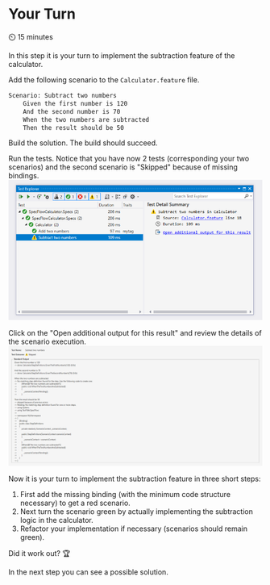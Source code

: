 Your Turn
=========

⏲️ 15 minutes

In this step it is your turn to implement the subtraction feature of the calculator.

Add the following scenario to the `Calculator.feature` file.

``` Gherkin
Scenario: Subtract two numbers
    Given the first number is 120
    And the second number is 70
    When the two numbers are subtracted
    Then the result should be 50
```

Build the solution. The build should succeed.

Run the tests. Notice that you have now 2 tests (corresponding your two scenarios) and the second scenario is "Skipped" because of missing bindings.  
![Test Explorer Failed Test](../_static/step8/test_explorer_second_test.png)

Click on the "Open additional output for this result" and review the details of the scenario execution.  
![Test Explorer Additional Output](../_static/step8/test_explorer_additional_output.png)

Now it is your turn to implement the subtraction feature in three short steps:

1. First add the missing binding (with the minimum code structure necessary) to get a red scenario.
1. Next turn the scenario green by actually implementing the subtraction logic in the calculator.
1. Refactor your implementation if necessary (scenarios should remain green).

Did it work out? 🏆

In the next step you can see a possible solution.
